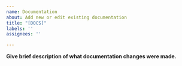 ```yaml
---
name: Documentation
about: Add new or edit existing documentation
title: "[DOCS]"
labels: ''
assignees: ''

---
```


**Give brief description of what documentation changes were made.**
